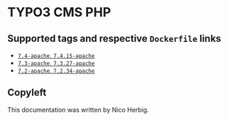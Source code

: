# TYPO3 CMS PHP

## Supported tags and respective `Dockerfile` links

 * [`7.4-apache`, `7.4.15-apache`](https://github.com/nicoherbigio/docker-typo3-cms-php/blob/master/7.4/debian/apache/default/Dockerfile)
 * [`7.3-apache`, `7.3.27-apache`](https://github.com/nicoherbigio/docker-typo3-cms-php/blob/master/7.3/debian/apache/default/Dockerfile)
 * [`7.2-apache`, `7.2.34-apache`](https://github.com/nicoherbigio/docker-typo3-cms-php/blob/master/7.2/debian/apache/default/Dockerfile)

## Copyleft

This documentation was written by Nico Herbig.
